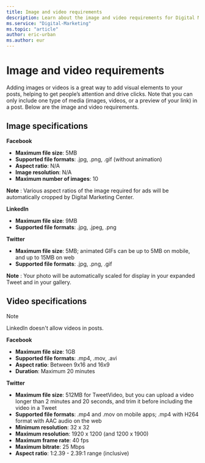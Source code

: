```yaml
---
title: Image and video requirements
description: Learn about the image and video requirements for Digital Marketing Center
ms.service: "Digital-Marketing"
ms.topic: "article"
author: eric-urban
ms.author: eur
---
```


# Image and video requirements

Adding images or videos is a great way to add visual elements to your posts, helping to get people’s attention and drive clicks. Note that you can only include one type of media (images, videos, or a preview of your link) in a post. Below are the image and video requirements.

## Image specifications

**Facebook**
- **Maximum file size**: 5MB
- **Supported file formats**: .jpg, .png, .gif (without animation)
- **Aspect ratio**: N/A
- **Image resolution**: N/A
- **Maximum number of images**: 10

**Note** : Various aspect ratios of the image required for ads will be automatically cropped by Digital Marketing Center.

**LinkedIn**
- **Maximum file size**: 9MB
- **Supported file formats**: .jpg, .jpeg, .png

**Twitter**
- **Maximum file size**: 5MB; animated GIFs can be up to 5MB on mobile, and up to 15MB on web
- **Supported file formats**: .jpg, .png, .gif

**Note** : Your photo will be automatically scaled for display in your expanded Tweet and in your gallery.

## Video specifications

> [!NOTE]
> LinkedIn doesn't allow videos in posts.

**Facebook**
- **Maximum file size**: 1GB
- **Supported file formats**: .mp4, .mov, .avi
- **Aspect ratio**: Between 9x16 and 16x9
- **Duration**: Maximum 20 minutes

**Twitter**
- **Maximum file size**: 512MB for TweetVideo, but you can upload a video longer than 2 minutes and 20 seconds, and trim it before including the video in a Tweet
- **Supported file formats**: .mp4 and .mov on mobile apps; .mp4 with H264 format with AAC audio on the web
- **Minimum resolution**: 32 x 32
- **Maximum resolution**: 1920 x 1200 (and 1200 x 1900)
- **Maximum frame rate**: 40 fps
- **Maximum bitrate**: 25 Mbps
- **Aspect ratio**: 1:2.39 - 2.39:1 range (inclusive)


